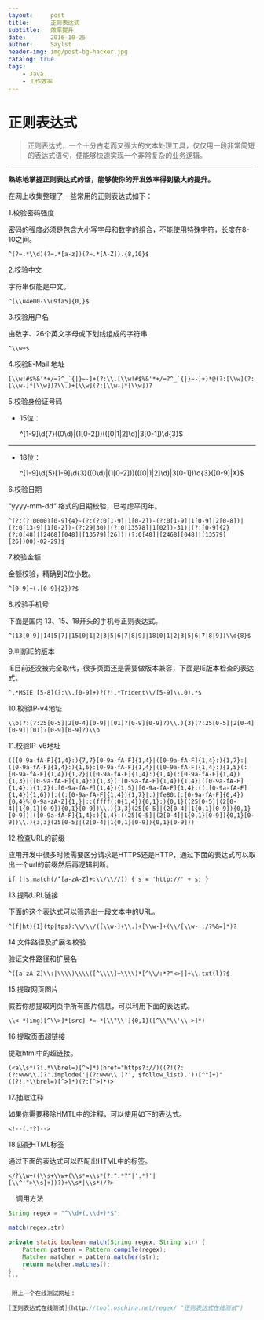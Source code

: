 ```yaml
---
layout:     post
title:      正则表达式
subtitle:   效率提升 
date:       2016-10-25
author:     Saylst
header-img: img/post-bg-hacker.jpg
catalog: true
tags:
    - Java
    - 工作效率
---
```


# 正则表达式

>正则表达式，一个十分古老而又强大的文本处理工具，仅仅用一段非常简短的表达式语句，便能够快速实现一个非常复杂的业务逻辑。

***

**熟练地掌握正则表达式的话，能够使你的开发效率得到极大的提升。**

在网上收集整理了一些常用的正则表达式如下：

1.校验密码强度

密码的强度必须是包含大小写字母和数字的组合，不能使用特殊字符，长度在8-10之间。

    ^(?=.*\\d)(?=.*[a-z])(?=.*[A-Z]).{8,10}$

2.校验中文

字符串仅能是中文。

    ^[\\u4e00-\\u9fa5]{0,}$

3.校验用户名

由数字、26个英文字母或下划线组成的字符串

    ^\\w+$

4.校验E-Mail 地址

    [\\w!#$%&'*+/=?^_`{|}~-]+(?:\\.[\\w!#$%&'*+/=?^_`{|}~-]+)*@(?:[\\w](?:[\\w-]*[\\w])?\\.)+[\\w](?:[\\w-]*[\\w])?

5.校验身份证号码

- 15位：

     ^[1-9]\\d{7}((0\\d)|(1[0-2]))(([0|1|2]\\d)|3[0-1])\\d{3}$

----------

- 18位：

    ^[1-9]\\d{5}[1-9]\\d{3}((0\\d)|(1[0-2]))(([0|1|2]\\d)|3[0-1])\\d{3}([0-9]|X)$

6.校验日期

“yyyy-mm-dd“ 格式的日期校验，已考虑平闰年。

    ^(?:(?!0000)[0-9]{4}-(?:(?:0[1-9]|1[0-2])-(?:0[1-9]|1[0-9]|2[0-8])|(?:0[13-9]|1[0-2])-(?:29|30)|(?:0[13578]|1[02])-31)|(?:[0-9]{2}(?:0[48]|[2468][048]|[13579][26])|(?:0[48]|[2468][048]|[13579][26])00)-02-29)$

7.校验金额

金额校验，精确到2位小数。

    ^[0-9]+(.[0-9]{2})?$

8.校验手机号

下面是国内 13、15、18开头的手机号正则表达式。

    ^(13[0-9]|14[5|7]|15[0|1|2|3|5|6|7|8|9]|18[0|1|2|3|5|6|7|8|9])\\d{8}$

9.判断IE的版本

IE目前还没被完全取代，很多页面还是需要做版本兼容，下面是IE版本检查的表达式。

    ^.*MSIE [5-8](?:\\.[0-9]+)?(?!.*Trident\\/[5-9]\\.0).*$

10.校验IP-v4地址

    \\b(?:(?:25[0-5]|2[0-4][0-9]|[01]?[0-9][0-9]?)\\.){3}(?:25[0-5]|2[0-4][0-9]|[01]?[0-9][0-9]?)\\b

11.校验IP-v6地址

    (([0-9a-fA-F]{1,4}:){7,7}[0-9a-fA-F]{1,4}|([0-9a-fA-F]{1,4}:){1,7}:|([0-9a-fA-F]{1,4}:){1,6}:[0-9a-fA-F]{1,4}|([0-9a-fA-F]{1,4}:){1,5}(:[0-9a-fA-F]{1,4}){1,2}|([0-9a-fA-F]{1,4}:){1,4}(:[0-9a-fA-F]{1,4}){1,3}|([0-9a-fA-F]{1,4}:){1,3}(:[0-9a-fA-F]{1,4}){1,4}|([0-9a-fA-F]{1,4}:){1,2}(:[0-9a-fA-F]{1,4}){1,5}|[0-9a-fA-F]{1,4}:((:[0-9a-fA-F]{1,4}){1,6})|:((:[0-9a-fA-F]{1,4}){1,7}|:)|fe80:(:[0-9a-fA-F]{0,4}){0,4}%[0-9a-zA-Z]{1,}|::(ffff(:0{1,4}){0,1}:){0,1}((25[0-5]|(2[0-4]|1{0,1}[0-9]){0,1}[0-9])\\.){3,3}(25[0-5]|(2[0-4]|1{0,1}[0-9]){0,1}[0-9])|([0-9a-fA-F]{1,4}:){1,4}:((25[0-5]|(2[0-4]|1{0,1}[0-9]){0,1}[0-9])\\.){3,3}(25[0-5]|(2[0-4]|1{0,1}[0-9]){0,1}[0-9]))

12.检查URL的前缀

应用开发中很多时候需要区分请求是HTTPS还是HTTP，通过下面的表达式可以取出一个url的前缀然后再逻辑判断。

    if (!s.match(/^[a-zA-Z]+:\\/\\//)) { s = 'http://' + s; }

13.提取URL链接

下面的这个表达式可以筛选出一段文本中的URL。

    ^(f|ht){1}(tp|tps):\\/\\/([\\w-]+\\.)+[\\w-]+(\\/[\\w- ./?%&=]*)?

14.文件路径及扩展名校验

验证文件路径和扩展名

    ^([a-zA-Z]\\:|\\\\)\\\\([^\\\\]+\\\\)*[^\\/:*?"<>|]+\\.txt(l)?$

15.提取网页图片

假若你想提取网页中所有图片信息，可以利用下面的表达式。

    \\< *[img][^\\>]*[src] *= *[\\"\\']{0,1}([^\\"\\'\\ >]*)

16.提取页面超链接

提取html中的超链接。

    (<a\\s*(?!.*\\brel=)[^>]*)(href="https?://)((?!(?:(?:www\\.)?'.implode('|(?:www\\.)?', $follow_list).'))[^"]+)"((?!.*\\brel=)[^>]*)(?:[^>]*)>

17.抽取注释

如果你需要移除HMTL中的注释，可以使用如下的表达式。

    <!--(.*?)-->

18.匹配HTML标签

通过下面的表达式可以匹配出HTML中的标签。
    
    </?\\w+((\\s+\\w+(\\s*=\\s*(?:".*?"|'.*?'|[\\^'">\\s]+))?)+\\s*|\\s*)/?>
    
调用方法
        
````java
String regex = "^\\d+(,\\d+)*$";

match(regex,str)
    
private static boolean match(String regex, String str) {
    Pattern pattern = Pattern.compile(regex);
    Matcher matcher = pattern.matcher(str);
    return matcher.matches();
}   `
```
    
 附上一个在线测试网址：
 
[正则表达式在线测试](http://tool.oschina.net/regex/ "正则表达式在线测试")
 
